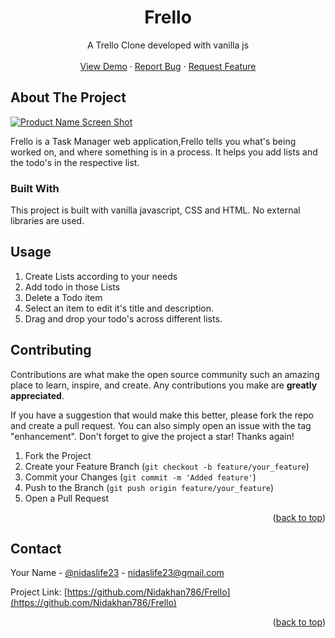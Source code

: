 <div id="top"></div>
  <h1 align="center">Frello</h1>

  <p align="center">
    A Trello Clone developed with vanilla js
    <br />
    <br />
    <a href="https://github.com/othneildrew/Best-README-Template">View Demo</a>
    ·
    <a href="https://github.com/othneildrew/Best-README-Template/issues">Report Bug</a>
    ·
    <a href="https://github.com/othneildrew/Best-README-Template/issues">Request Feature</a>
  </p>
</div>



<!-- ABOUT THE PROJECT -->
## About The Project

[![Product Name Screen Shot][product-screenshot]](https://frello-23827.web.app/)

Frello is a Task Manager web application,Frello tells you what's being worked on, and where something is in a process.
It helps you add lists and the todo's in the respective list.

### Built With
This project is built with vanilla javascript, CSS and HTML. No external libraries are used.

<!-- USAGE EXAMPLES -->
## Usage
1. Create Lists according to your needs
2. Add todo in those Lists
3. Delete a Todo item
4. Select an item to edit it's title and description.
5. Drag and drop your todo's across different lists.

<!-- CONTRIBUTING -->
## Contributing

Contributions are what make the open source community such an amazing place to learn, inspire, and create. Any contributions you make are **greatly appreciated**.

If you have a suggestion that would make this better, please fork the repo and create a pull request. You can also simply open an issue with the tag "enhancement".
Don't forget to give the project a star! Thanks again!

1. Fork the Project
2. Create your Feature Branch (`git checkout -b feature/your_feature`)
3. Commit your Changes (`git commit -m 'Added feature'`)
4. Push to the Branch (`git push origin feature/your_feature`)
5. Open a Pull Request

<p align="right">(<a href="#top">back to top</a>)</p>

<!-- CONTACT -->
## Contact

Your Name - [@nidaslife23](https://twitter.com/nidaslife23) - nidaslife23@gmail.com

Project Link: [https://github.com/Nidakhan786/Frello](https://github.com/Nidakhan786/Frello)

<p align="right">(<a href="#top">back to top</a>)</p>

<!-- MARKDOWN LINKS & IMAGES -->
<!-- https://www.markdownguide.org/basic-syntax/#reference-style-links -->
[product-screenshot]: https://user-images.githubusercontent.com/24700264/138415306-2ed914e6-bb2c-4a47-bbd8-0d5ed5431cca.png
